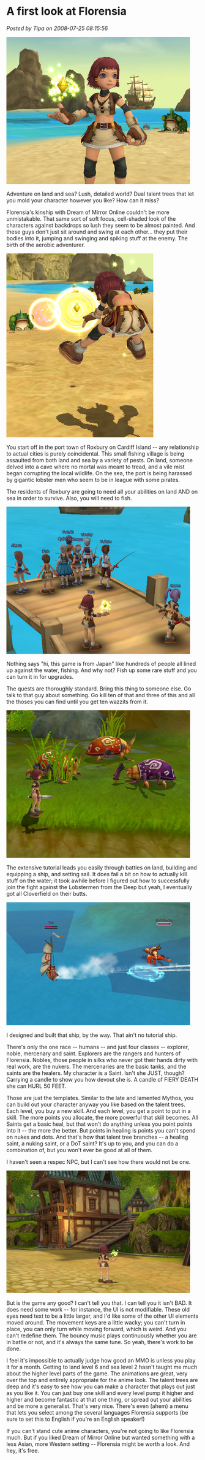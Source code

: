 # A first look at Florensia

*Posted by Tipa on 2008-07-25 08:15:56*

![](../../../uploads/2008/07/florensiaen-2008-07-25-07-24-20-08.jpg "florensiaen-2008-07-25-07-24-20-08")

Adventure on land and sea? Lush, detailed world? Dual talent trees that let you mold your character however you like? How can it miss?

Florensia's kinship with Dream of Mirror Online couldn't be more unmistakable. That same sort of soft focus, cell-shaded look of the characters against backdrops so lush they seem to be almost painted. And these guys don't just sit around and swing at each other... they put their bodies into it, jumping and swinging and spiking stuff at the enemy. The birth of the aerobic adventurer.

![](../../../uploads/2008/07/florensiaen-2008-07-25-07-22-34-49.jpg "florensiaen-2008-07-25-07-22-34-49")

You start off in the port town of Roxbury on Cardiff Island -- any relationship to actual cities is purely coincidental. This small fishing village is being assaulted from both land and sea by a variety of pests. On land, someone delved into a cave where no mortal was meant to tread, and a vile mist began corrupting the local wildlife. On the sea, the port is being harassed by gigantic lobster men who seem to be in league with some pirates.

The residents of Roxbury are going to need all your abilities on land AND on sea in order to survive. Also, you will need to fish.

![](../../../uploads/2008/07/florensiaen-2008-07-24-06-43-50-29.jpg "florensiaen-2008-07-24-06-43-50-29")

Nothing says "hi, this game is from Japan" like hundreds of people all lined up against the water, fishing. And why not? Fish up some rare stuff and you can turn it in for upgrades.

The quests are thoroughly standard. Bring this thing to someone else. Go talk to that guy about something. Go kill ten of that and three of this and all the thoses you can find until you get ten wazzits from it.

![](../../../uploads/2008/07/florensiaen-2008-07-24-07-50-12-23.jpg "florensiaen-2008-07-24-07-50-12-23")

The extensive tutorial leads you easily through battles on land, building and equipping a ship, and setting sail. It does fail a bit on how to actually kill stuff on the water; it took awhile before I figured out how to successfully join the fight against the Lobstermen from the Deep but yeah, I eventually got all Cloverfield on their butts.

![](../../../uploads/2008/07/florensiaen-2008-07-25-07-12-10-90.jpg "florensiaen-2008-07-25-07-12-10-90")

I designed and built that ship, by the way. That ain't no tutorial ship.

There's only the one race -- humans -- and just four classes -- explorer, noble, mercenary and saint. Explorers are the rangers and hunters of Florensia. Nobles, those people in silks who never got their hands dirty with real work, are the nukers. The mercenaries are the basic tanks, and the saints are the healers. My character is a Saint. Isn't she JUST, though? Carrying a candle to show you how devout she is. A candle of FIERY DEATH she can HURL 50 FEET.

Those are just the templates. Similar to the late and lamented Mythos, you can build out your character anyway you like based on the talent trees. Each level, you buy a new skill. And each level, you get a point to put in a skill. The more points you allocate, the more powerful that skill becomes. All Saints get a basic heal, but that won't do anything unless you point points into it -- the more the better. But points in healing is points you can't spend on nukes and dots. And that's how that talent tree branches -- a healing saint, a nuking saint, or a DoT saint? It's up to you, and you can do a combination of, but you won't ever be good at all of them.

I haven't seen a respec NPC, but I can't see how there would not be one.

![](../../../uploads/2008/07/florensiaen-2008-07-24-07-45-41-49.jpg "florensiaen-2008-07-24-07-45-41-49")

But is the game any good? I can't tell you that. I can tell you it isn't BAD. It does need some work -- for instance, the UI is not modifiable. These old eyes need text to be a little larger, and I'd like some of the other UI elements moved around. The movement keys are a little wacky; you can't turn in place, you can only turn while moving forward, which is weird. And you can't redefine them. The bouncy music plays continuously whether you are in battle or not, and it's always the same tune. So yeah, there's work to be done.

I feel it's impossible to actually judge how good an MMO is unless you play it for a month. Getting to land level 6 and sea level 2 hasn't taught me much about the higher level parts of the game. The animations are great, very over the top and entirely appropriate for the anime look. The talent trees are deep and it's easy to see how you can make a character that plays out just as you like it. You can just buy one skill and every level pump it higher and higher and become fantastic at that one thing, or spread out your abilities and be more a generalist. That's very nice. There's even (ahem) a menu that lets you select among the several languages Florensia supports (be sure to set this to English if you're an English speaker!)

If you can't stand cute anime characters, you're not going to like Florensia much. But if you liked Dream of Mirror Online but wanted something with a less Asian, more Western setting -- Florensia might be worth a look. And hey, it's free.

